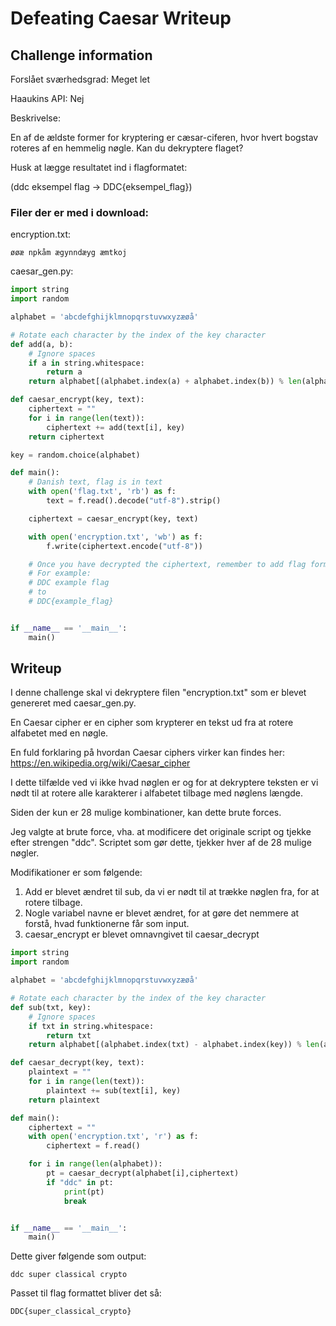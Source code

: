# Defeating Caesar Writeup

## Challenge information

Forslået sværhedsgrad: Meget let

Haaukins API: Nej

Beskrivelse:

En af de ældste former for kryptering er cæsar-ciferen, hvor hvert bogstav roteres af en hemmelig nøgle. Kan du dekryptere flaget?

Husk at lægge resultatet ind i flagformatet:

(ddc eksempel flag -> DDC{eksempel_flag})

### Filer der er med i download:

encryption.txt:
```
øøæ npkåm ægynndæyg æmtkoj
```

caesar_gen.py:
```python
import string
import random

alphabet = 'abcdefghijklmnopqrstuvwxyzæøå'

# Rotate each character by the index of the key character
def add(a, b):
    # Ignore spaces
    if a in string.whitespace:
        return a
    return alphabet[(alphabet.index(a) + alphabet.index(b)) % len(alphabet)]

def caesar_encrypt(key, text):
    ciphertext = ""
    for i in range(len(text)):
        ciphertext += add(text[i], key)
    return ciphertext

key = random.choice(alphabet)

def main():
    # Danish text, flag is in text
    with open('flag.txt', 'rb') as f:
        text = f.read().decode("utf-8").strip()

    ciphertext = caesar_encrypt(key, text)

    with open('encryption.txt', 'wb') as f:
        f.write(ciphertext.encode("utf-8"))

    # Once you have decrypted the ciphertext, remember to add flag formatting
    # For example:
    # DDC example flag
    # to
    # DDC{example_flag}


if __name__ == '__main__':
    main()
```

## Writeup

I denne challenge skal vi dekryptere filen "encryption.txt" som er blevet genereret med caesar_gen.py.

En Caesar cipher er en cipher som krypterer en tekst ud fra at rotere alfabetet med en nøgle.

En fuld forklaring på hvordan Caesar ciphers virker kan findes her: https://en.wikipedia.org/wiki/Caesar_cipher

I dette tilfælde ved vi ikke hvad nøglen er og for at dekryptere teksten er vi nødt til at rotere alle karakterer i alfabetet tilbage med nøglens længde.

Siden der kun er 28 mulige kombinationer, kan dette brute forces.

Jeg valgte at brute force, vha. at modificere det originale script og tjekke efter strengen "ddc". Scriptet som gør dette, tjekker hver af de 28 mulige nøgler.

Modifikationer er som følgende:

1. Add er blevet ændret til sub, da vi er nødt til at trække nøglen fra, for at rotere tilbage.
2. Nogle variabel navne er blevet ændret, for at gøre det nemmere at forstå, hvad funktionerne får som input.
3. caesar_encrypt er blevet omnavngivet til caesar_decrypt

```python
import string
import random

alphabet = 'abcdefghijklmnopqrstuvwxyzæøå'

# Rotate each character by the index of the key character
def sub(txt, key):
    # Ignore spaces
    if txt in string.whitespace:
        return txt
    return alphabet[(alphabet.index(txt) - alphabet.index(key)) % len(alphabet)]

def caesar_decrypt(key, text):
    plaintext = ""
    for i in range(len(text)):
        plaintext += sub(text[i], key)
    return plaintext

def main():
    ciphertext = ""
    with open('encryption.txt', 'r') as f:
        ciphertext = f.read()

    for i in range(len(alphabet)):
        pt = caesar_decrypt(alphabet[i],ciphertext)
        if "ddc" in pt:
            print(pt)
            break


if __name__ == '__main__':
    main()
```

Dette giver følgende som output:
```
ddc super classical crypto
```

Passet til flag formattet bliver det så:
```
DDC{super_classical_crypto}
```


